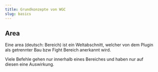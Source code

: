 ```yaml
---
title: Grundkonzepte von WGC
slug: basics
---
```


## Area

Eine area (deutsch: Bereich) ist ein Weltabschnitt, welcher von dem Plugin als getrennter Bau
bzw Fight Bereich anerkannt wird.

Viele Befehle gehen nur innerhalb eines Bereiches und haben nur auf diesen eine Auswirkung.

